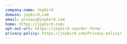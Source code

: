 ```yaml
---
company-name: Joybird
domain: joybird.com
email: privacy@joybird.com
home: https://joybird.com/
opt-out-url: https://joybird.com/dsr-form/ 
privacy-policy: https://joybird.com/Privacy-policy/
---
```

